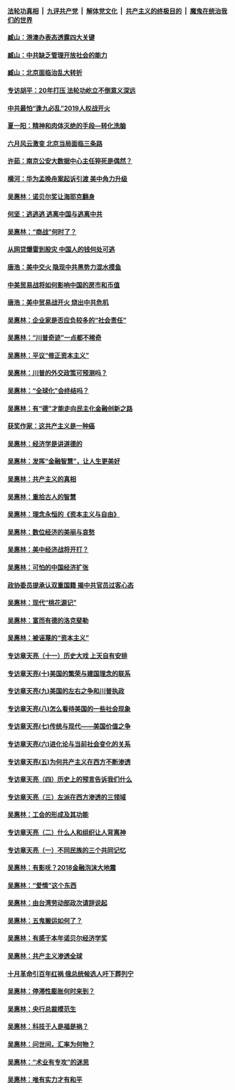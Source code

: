 ####  [法轮功真相](../../../../basic/blob/master/README.md?t=09181052) &nbsp;|&nbsp; [九评共产党](../../../../9ping.md/blob/master/README.md?t=09181052) &nbsp;|&nbsp; [解体党文化](../../../../jtdwh.md/blob/master/README.md?t=09181052)  &nbsp;|&nbsp; [共产主义的终极目的](../../../../gczydzjmd.md/blob/master/README.md?t=09181052) &nbsp;|&nbsp; [魔鬼在统治我们的世界](../../../../mgztzwmdsj.md/blob/master/README.md?t=09181052) 

#### [臧山：港澳办表态透露四大关键](../pages/nsc423/n11421628.md?t=09181052) 

#### [臧山：中共缺乏管理开放社会的能力](../pages/nsc423/n11407457.md?t=09181052) 

#### [臧山：北京面临治乱大转折](../pages/nsc423/n11406895.md?t=09181052) 

#### [专访胡平：20年打压 法轮功屹立不倒意义深远](../pages/nsc423/n11398800.md?t=09181052) 

#### [中共最怕“逢九必乱”2019人权战开火](../pages/nsc423/n11385248.md?t=09181052) 

#### [夏一阳：精神和肉体灭绝的手段—转化洗脑](../pages/nsc423/n11368250.md?t=09181052) 

#### [六月风云激变 北京当局面临三条路](../pages/nsc423/n11313668.md?t=09181052) 

#### [许茹：南京公安大数据中心主任猝死是偶然？](../pages/nsc423/n11064744.md?t=09181052) 

#### [横河：华为孟晚舟案起诉引渡 美中角力升级](../pages/nsc423/n11027230.md?t=09181052) 

#### [吴惠林：诺贝尔奖让海耶克翻身](../pages/nsc423/n10890049.md?t=09181052) 

#### [何坚：逃逃逃 逃离中国与逃离中共](../pages/nsc423/n10592891.md?t=09181052) 

#### [吴惠林：“商战”何时了？](../pages/nsc423/n10573558.md?t=09181052) 

#### [从网贷爆雷到股灾 中国人的钱何处可逃](../pages/nsc423/n10572800.md?t=09181052) 

#### [唐浩：美中交火 隐现中共黑势力混水摸鱼](../pages/nsc423/n10544040.md?t=09181052) 

#### [中美贸易战将如何影响中国的房市和币值](../pages/nsc423/n10543697.md?t=09181052) 

#### [唐浩：美中贸易战开火 烧出中共危机](../pages/nsc423/n10540126.md?t=09181052) 

#### [吴惠林：企业家是否应负较多的“社会责任”](../pages/nsc423/n10535022.md?t=09181052) 

#### [吴惠林：“川普奇迹”一点都不稀奇](../pages/nsc423/n10512808.md?t=09181052) 

#### [吴惠林：平议“修正资本主义”](../pages/nsc423/n10495724.md?t=09181052) 

#### [吴惠林：川普的外交政策可预测吗？](../pages/nsc423/n10462387.md?t=09181052) 

#### [吴惠林：“全球化”会终结吗？](../pages/nsc423/n10452838.md?t=09181052) 

#### [吴惠林：有“德”才能走向民主化金融创新之路](../pages/nsc423/n10432292.md?t=09181052) 

#### [获奖作家：这共产主义是一种癌](../pages/nsc423/n10431541.md?t=09181052) 

#### [吴惠林：经济学是讲道德的](../pages/nsc423/n10398014.md?t=09181052) 

#### [吴惠林：发挥“金融智慧”，让人生更美好](../pages/nsc423/n10375019.md?t=09181052) 

#### [吴惠林：共产主义的真相](../pages/nsc423/n10351394.md?t=09181052) 

#### [吴惠林：重拾古人的智慧](../pages/nsc423/n10337691.md?t=09181052) 

#### [吴惠林：理念永恒的《资本主义与自由》](../pages/nsc423/n10316274.md?t=09181052) 

#### [吴惠林：数位经济的美丽与哀愁](../pages/nsc423/n10292946.md?t=09181052) 

#### [吴惠林：美中经济战将开打？](../pages/nsc423/n10258825.md?t=09181052) 

#### [吴惠林：可怕的中国经济扩张](../pages/nsc423/n10219147.md?t=09181052) 

#### [政协委员提承认双重国籍 揭中共官员过客心态](../pages/nsc423/n10208809.md?t=09181052) 

#### [吴惠林：现代“桃花源记”](../pages/nsc423/n10185234.md?t=09181052) 

#### [吴惠林：富而有德的洛克斐勒](../pages/nsc423/n10142264.md?t=09181052) 

#### [吴惠林：被诬蔑的“资本主义”](../pages/nsc423/n10124816.md?t=09181052) 

#### [专访章天亮（十一）历史大戏 上天自有安排](../pages/nsc423/n10094905.md?t=09181052) 

#### [专访章天亮(十)美国的繁荣与建国理念的联系](../pages/nsc423/n10094899.md?t=09181052) 

#### [专访章天亮(九)美国的左右之争和川普执政](../pages/nsc423/n10094889.md?t=09181052) 

#### [专访章天亮(八)怎么看待美国的一些社会现象](../pages/nsc423/n10094857.md?t=09181052) 

#### [专访章天亮(七)传统与现代——美国价值之争](../pages/nsc423/n10093140.md?t=09181052) 

#### [专访章天亮(六)进化论与当前社会变化的关系](../pages/nsc423/n10092036.md?t=09181052) 

#### [专访章天亮(五)为何共产主义在西方不断渗透](../pages/nsc423/n10083620.md?t=09181052) 

#### [专访章天亮（四）历史上的预言告诉我们什么](../pages/nsc423/n10083606.md?t=09181052) 

#### [专访章天亮（三）左派在西方渗透的三领域](../pages/nsc423/n10081115.md?t=09181052) 

#### [吴惠林：工会的形成及其功能](../pages/nsc423/n10080633.md?t=09181052) 

#### [专访章天亮（二）什么人和组织让人背离神](../pages/nsc423/n10076637.md?t=09181052) 

#### [专访章天亮（一）不同民族的三个共同记忆](../pages/nsc423/n10074188.md?t=09181052) 

#### [吴惠林：有影呒？2018金融泡沫大地震](../pages/nsc423/n10040534.md?t=09181052) 

#### [吴惠林：“爱情”这个东西](../pages/nsc423/n10019423.md?t=09181052) 

#### [吴惠林：由台湾劳动部政次请辞说起](../pages/nsc423/n9979679.md?t=09181052) 

#### [吴惠林：五鬼搬运如何了？](../pages/nsc423/n9925338.md?t=09181052) 

#### [吴惠林：有感于本年诺贝尔经济学奖](../pages/nsc423/n9871883.md?t=09181052) 

#### [吴惠林：共产主义渗透全球](../pages/nsc423/n9812748.md?t=09181052) 

#### [十月革命引百年红祸 俄总统候选人吁下葬列宁](../pages/nsc423/n9810182.md?t=09181052) 

#### [吴惠林：停滞性膨胀何时来到？](../pages/nsc423/n9764136.md?t=09181052) 

#### [吴惠林：央行总裁模范生](../pages/nsc423/n9728134.md?t=09181052) 

#### [吴惠林：科技于人是福是祸？](../pages/nsc423/n9672982.md?t=09181052) 

#### [吴惠林：问世间，汇率为何物？](../pages/nsc423/n9621788.md?t=09181052) 

#### [吴惠林：“术业有专攻”的迷思](../pages/nsc423/n9580363.md?t=09181052) 

#### [吴惠林：唯有实力才有和平](../pages/nsc423/n9529599.md?t=09181052) 


